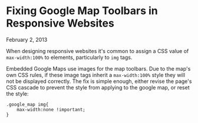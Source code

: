 Fixing Google Map Toolbars in Responsive Websites
=================================================

February 2, 2013

When designing responsive websites it's common to assign a CSS value of
`max-width:100%` to elements, particularly to `img` tags.

Embedded Google Maps use images for the map toolbars. Due to the map's
own CSS rules, if these image tags inherit a `max-width:100%` style
they will not be displayed correctly. The fix is simple enough, either
revise the page's CSS cascade to prevent the style from applying to the
google map, or reset the style:

	.google_map img{
		max-width:none !important;
	}	

